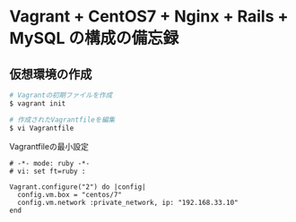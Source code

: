 # Vagrant + CentOS7 + Nginx + Rails + MySQL の構成の備忘録

## 仮想環境の作成

```bash
# Vagrantの初期ファイルを作成
$ vagrant init

# 作成されたVagrantfileを編集
$ vi Vagrantfile
```

Vagrantfileの最小設定

```Vagrantfile
# -*- mode: ruby -*-
# vi: set ft=ruby :

Vagrant.configure("2") do |config|
  config.vm.box = "centos/7"
  config.vm.network :private_network, ip: "192.168.33.10"
end
```
